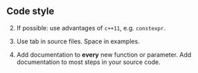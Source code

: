 Code style
----------


2. If possible: use advantages of `c++11`, e.g. `constexpr`.

3. Use tab in source files. Space in examples.

4. Add documentation to **every** new function or parameter. Add documentation to most steps in your source code.
